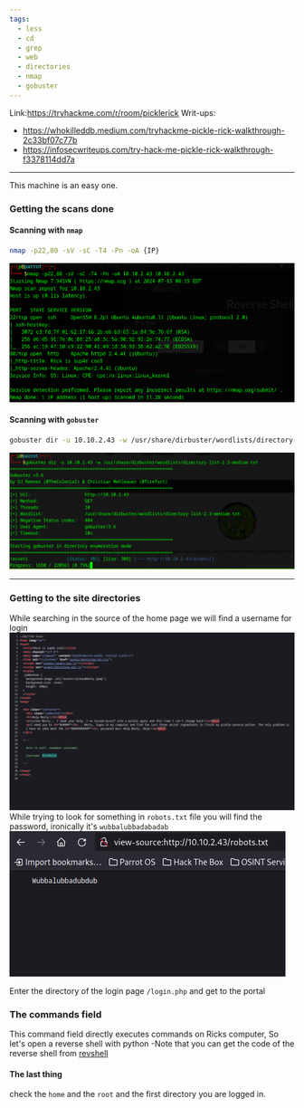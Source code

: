 ```yaml
---
tags:
  - less
  - cd
  - grep
  - web
  - directories
  - nmap
  - gobuster
---
```

Link:https://tryhackme.com/r/room/picklerick
Writ-ups:
- https://whokilleddb.medium.com/tryhackme-pickle-rick-walkthrough-2c33bf07c77b
- https://infosecwriteups.com/try-hack-me-pickle-rick-walkthrough-f3378114dd7a

---

This machine is an easy one.

### Getting the scans done


#### Scanning with `nmap`

```bash
nmap -p22,80 -sV -sC -T4 -Pn -oA {IP}
```
![nmap](../../files/photos/Pickle_Rick/nmap.png)

#### Scanning with `gobuster`
```bash
gobuster dir -u 10.10.2.43 -w /usr/share/dirbuster/wordlists/directory-list-2.3-medium.txt
```
 ![gobuster](../../files/photos/Pickle_Rick/gobuster.png)

---

### Getting to the site directories

While searching in the source of the home page we will find a username for login
	 ![home](../../files/photos/Pickle_Rick/home.png)
While trying to look for something in `robots.txt` file you will find the password, ironically it's `wubbalubbadabadab`
	![robots](../../files/photos/Pickle_Rick/robots.png)

Enter the directory of the login page `/login.php` and get to the portal


### The commands field

This command field directly executes commands on Ricks computer, So let's open a reverse shell with python -Note that you can get the code of the reverse shell from [revshell](https://www.revshells.com/)

#### The last thing

check the `home` and the `root` and the first directory you are logged in.